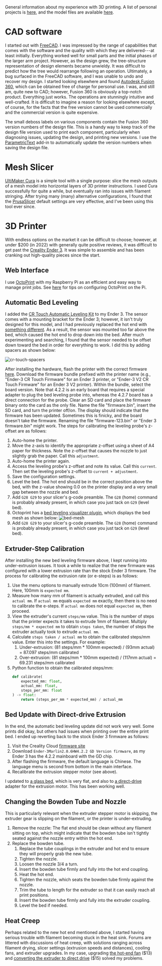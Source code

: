 General information about my experience with 3D printing. A list of personal projects is 
[here](https://matthewgerber.github.io/raspberry-py/cad-parts.html), and the model files are available 
[here](https://www.printables.com/@MatthewGerbe_3143168/models).

# CAD software

I started out with [FreeCAD](https://www.freecadweb.org/). I was impressed by the range of capabilities 
that comes with the software and the quality with which they are delivered---at least initially. Everything worked well 
for small parts and the initial phases of the larger arm project. However, as the design grew, the tree-structure 
representation of design elements became unwieldy. It was difficult to predict how the tree would rearrange following
an operation. Ultimately, a bug surfaced in the FreeCAD software, and I was unable to undo and recover my design. I 
started looking elsewhere and found [Autodesk Fusion 360](https://www.autodesk.com/products/fusion-360/personal), which 
can be obtained free of charge for personal use. I was, and still am, quite new to CAD; however, Fusion 360 is obviously 
a top-notch product. Everything just works. The operations are stunningly intuitive and well-crafted. It is difficult to 
imagine a reason for looking elsewhere except, of course, for the facts that the free version cannot be used 
commercially and the commercial version is quite expensive.

The small deboss labels on various components contain the Fusion 360 version numbers of the design file. This is a 
handy way to keep track of the design file version used to print each component, particularly when diagnosing issues, 
updating the design, and printing new versions. I use the 
[ParametricText](https://parametrictext.readthedocs.io/en/stable/) add-in to automatically update the version numbers 
when saving the design file.

# Mesh Slicer

[UltiMaker Cura](https://ultimaker.com/software/ultimaker-cura) is a simple tool with a single purpose:
slice the mesh outputs of a mesh model into horizontal layers of 3D printer instructions. I used Cura successfully for 
quite a while, but eventually ran into issues with filament stringing. After trying many (many) alternative 
configurations, I found that the [PrusaSlicer](https://www.prusa3d.com/) default settings are very effective, and I've
been using this tool ever since.

# 3D Printer

With endless options on the market it can be difficult to choose; however, at under $200 (in 2022) with generally 
quite positive reviews, it was difficult to get past the [Creality Ender 3](https://www.creality.com/products/ender-3-3d-printer). It was simple to assemble and has been 
cranking out high-quality pieces since the start.

## Web Interface

I use [OctoPrint](https://octoprint.org) with my Raspberry Pi as an efficient and easy way to manage print jobs. 
See [here](https://matthewgerber.github.io/raspberry-py/octoprint.html) for tips on configuring OctoPrint on the Pi.

## Automatic Bed Leveling

I added the [CR Touch Automatic Leveling Kit](https://www.amazon.com/Creality-Leveling-Compatible-Mainboard-Printer/dp/B098LQ9WPX/ref=sr_1_3?th=1) 
to my Ender 3. The sensor comes with a mounting bracket for the Ender 3; however, it isn't truly designed for this 
model, and I had previously replaced the hot end with [something different](https://www.amazon.com/Authentic-Creality-Assembled-Aluminum-Hotend/dp/B082XXRT78/ref=sr_1_2_sspa).
As a result, the sensor was mounted too far above the bed, which caused the hot end to drop down into the bed. After 
much experimenting and searching, I found that the sensor needed to be offset down toward the bed in order for 
everything to work. I did this by adding spacers as shown below:

![cr-touch-spacers](cr-touch-spacers.png)

After installing the hardware, flash the printer with the correct firmware [here](https://www.creality.com/products/cr-touch-auto-leveling-kit).
Download the firmware bundle prefixed with the printer name (e.g., "Ender-3 CR Touch Firmware" for an Ender 3 printer, or 
"Ender-3 V2 CR Touch Firmware" for an Ender 3 V2 printer). Within the bundle, select the board version. Note that 4.2.2 is 
an early board that requires a special adapter to plug the bed leveling probe into, whereas the 4.2.7 board has a direct 
connection for the probe. Clear an SD card and place the firmware binary onto the card as the only file. Name the file 
"firmware.bin", insert the SD card, and turn the printer off/on. The display should indicate that the firmware has been 
updated. Sometimes this is finicky, and the board doesn't take the firmware. Renaming the file "firmware-123.bin" or 
"Ender 3 firmware.bin" might work. The steps for calibrating the leveling probe's z-offset are as follows:

1. Auto-home the printer.
2. Move the z-axis to identify the appropriate z-offset using a sheet of A4 paper for thickness. Note the z-offset 
   that causes the nozzle to just slightly grab the paper. Call this `adjustment`.
3. Auto-home the printer again.
4. Access the leveling probe's z-offset and note its value. Call this `current`. Then set the leveling probe's 
   z-offset to `current + adjustment`.
5. Save the configuration settings.
6. Level the bed. The hot end should be in the correct position above the bed, with the z-value showing 0.0 on the 
   printer display and a very small gap between the nozzle and bed.
7. Add `G28 G29` to your slicer's g-code preamble. The `G28` (home) command is probably already present, in which case
   you just tack on `G29` (level bed).
8. Octoprint has a [bed leveling visualizer plugin](https://plugins.octoprint.org/plugins/bedlevelvisualizer), which displays the bed mesh as shown below:
  ![bed-mesh](bed-mesh.png)
9. Add `G28 G29` to your slicer's g-code preamble. The `G28` (home) command is probably already present, in which case
  you just tack on `G29` (level bed).

## Extruder-Step Calibration

After installing the new bed leveling firmware above, I kept running into under-extrusion issues. It took a while to 
realize that the new firmware was configured with a lower extrusion rate than the stock Ender 3 firmware. The process 
for calibrating the extrusion rate (or e-steps) is as follows:

1. Use the menu options to manually extrude 10cm (100mm) of filament. Here, 100mm is `expected mm`.
2. Measure how many mm of filament is actually extruded, and call this `actual mm`. If `actual mm` equals 
   `expected mm` exactly, then there is no need to calibrate the e-steps. If `actual mm` does not equal `expected mm`, 
   then proceed.
3. View the extruder's current `steps/mm` value. This is the number of steps that the printer expects it takes to 
   extrude 1mm of filament. Multiply `steps/mm * expected mm` to obtain `steps taken`, the number of steps the 
   extruder actually took to extrude `actual mm`. 
4. Calculate `steps taken / actual mm` to obtain the calibrated steps/mm value. Enter this into the settings. For
   example:
     1. Under-extrusion:  (81 steps/mm * 100mm expected) / (93mm actual) = 87.097 steps/mm calibrated
     2. Over-extrusion:  (81 steps/mm * 100mm expected) / (117mm actual) = 69.231 steps/mm calibrated
5. Python function to obtain the calibrated steps/mm:
   ```python
   def calibrate(
       expected_mm: float, 
       actual_mm: float, 
       steps_per_mm: float
   ) -> float: 
       return (steps_per_mm * expected_mm) / actual_mm
   ```
   
## Bed Update with Direct-drive Extrusion 
In the end, the automatic bed leveling update did not work very well. Some prints did okay, but others had issues when 
printing over the entire print bed. I ended up reverting back to the stock Ender 3 firmware as follows:

1. Visit the Creality Cloud [firmware site](https://www.crealitycloud.com/downloads/firmware/ender-series/ender-3)
2. Download `Ender-3Marlin2.0.6HW4.2.2 GD Version firmware`, as my Ender 3 has the 4.2.2 mainboard with the GD chip.
3. After flashing the firmware, the default language is Chinese. The language menu is second from bottom in the main
   interface.
4. Recalibrate the extrusion stepper motor (see above).

I updated to [a glass bed](https://www.amazon.com/Creality-Ender-Glass-Upgraded-235x235x4mm/dp/B07RD6D2ZQ/), which is
very flat, and also to [a direct-drive](https://www.amazon.com/dp/B09KG8MMQ2) adapter for the extrusion motor. This
has been working well.

## Changing the Bowden Tube and Nozzle

This is particularly relevant when the extruder stepper motor is skipping, the extruder gear is slipping on the 
filament, or the printer is under-extruding.
1. Remove the nozzle:  The flat end should be clean without any filament sitting on top, which might indicate that the 
   bowden tube isn't tightly seated against the nozzle entry within the hot end.
2. Replace the bowden tube.
   1. Replace the tube couplings in the extruder and hot end to ensure they will properly grab the new tube. 
   2. Tighten the nozzle.
   3. Loosen the nozzle 3/4 a turn.
   4. Insert the bowden tube firmly and fully into the hot end coupling.
   5. Heat the hot end.
   6. Tighten the nozzle, which seats the bowden tube firmly against the nozzle.
   7. Trim the tube to length for the extruder so that it can easily reach all print positions.
   8. Insert the bowden tube firmly and fully into the extruder coupling.
   9. Level the bed if needed.

## Heat Creep

Perhaps related to the new hot end mentioned above, I started having serious trouble with filament becoming stuck in 
the heat sink. Forums are littered with discussions of heat creep, with solutions ranging across filament drying, slicer 
settings (extrusion speeds and distances), cooling fans, and extruder upgrades. In my case, upgrading [the hot-end fan](https://www.amazon.com/dp/B0B1V52WGP?ref=ppx_yo2ov_dt_b_fed_asin_title&th=1) (\$13)
and [converting the extruder to direct drive](https://www.amazon.com/UniTak3D-Upgrade-Conversion-Compatible-Extruder/dp/B09KG8MMQ2/ref=sr_1_1_sspa) (\$15)
solved my problems.